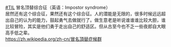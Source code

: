 <p><a href="https://e5n.cc/tags/TIL" class="mention hashtag" rel="tag">#<span>TIL</span></a> 冒名顶替综合征（英语：Impostor syndrome）<br />居然还有这个综合征，果然还有这个综合征。人的潜能是无限的，很多时候远远超出自己的认为的能力，鼓起勇气去做就行了。做生意老是听说谁谁谁比较大胆，谁比较冒险，其实是他们勇于走出自己的舒适区。但从古至今也不乏一些夜郎自大眼高手低之辈。<br /><a href="https://zh.wikipedia.org/zh-cn/冒名頂替症候群" target="_blank" rel="nofollow noopener" translate="no"><span class="invisible">https://</span><span class="">zh.wikipedia.org/zh-cn/冒名頂替症候群</span><span class="invisible"></span></a></p>